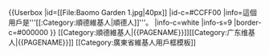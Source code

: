 {{Userbox
  |id=[[File:Baomo Garden 1.jpg|40px]]
  |id-c=#CCFF00
  |info=這個用戶是'''[[:Category:順德維基人|順德人]]'''。
  |info-c=white
  |info-s=9
  |border-c=#000000
}}
<includeonly>[[Category:順德維基人|{{PAGENAME}}]][[Category:广东维基人|{{PAGENAME}}]]</includeonly>
<noinclude>
[[Category:廣東省維基人用戶框模板]]
</noinclude>